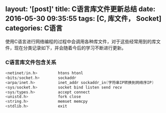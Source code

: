 layout: '[post]'
title: C语言库文件更新总结
date: 2016-05-30 09:35:55
tags: [C, 库文件， Socket]
categories: C语言
---
使用C语言进行网络编程的过程中会调用各种库文件，对于这些经常用到的库文件，现在分类记录如下，并会随着今后的学习不断进行更新。
### C语言库文件包含关系
```c
<netinet/in.h>         htons htonl
<bits/socket.h>        sockaddr
<arpa/inet.h>          inet_addr sockaddr_in(字符串IP转换到网络序IP)
<sys/socket.h>         socket bind listen send recv
<sys/types.h>          accept connect
<unistd.h>             fork close
<string.h>             memset memcpy
<stdlib.h>             exit
```
